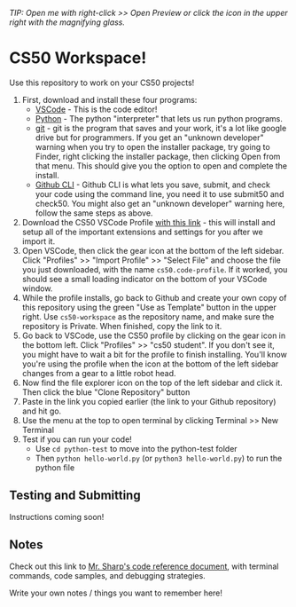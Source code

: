 *TIP: Open me with right-click >> Open Preview or click the icon in the upper right with the magnifying glass.*

# CS50 Workspace!

Use this repository to work on your CS50 projects!

1. First, download and install these four programs:
    * [VSCode](https://code.visualstudio.com/download) - This is the code editor!
    * [Python](https://www.python.org/downloads/macos/) - The python "interpreter" that lets us run python programs.
    * [git](https://sourceforge.net/projects/git-osx-installer/) - git is the program that saves and your work, it's a lot like google drive but for programmers. If you get an "unknown developer" warning when you try to open the installer package, try going to Finder, right clicking the installer package, then clicking Open from that menu. This should give you the option to open and complete the install.
    * [Github CLI](https://github.com/cli/cli/releases/download/v2.62.0/gh_2.62.0_macOS_universal.pkg) - Github  CLI is what lets you save, submit, and check your code using the command line, you need it to use submit50 and check50. You might also get an "unknown developer" warning here, follow the same steps as above.
2. Download the CS50 VSCode Profile [with this link](https://drive.google.com/uc?export=download&id=19O9L1eGiU19j441sVVzeuvSFwhzLx5Po) - this will install and setup all of the important extensions and settings for you after we import it.
3. Open VSCode, then click the gear icon at the bottom of the left sidebar. Click "Profiles" >> "Import Profile" >> "Select File" and choose the file you just downloaded, with the name `cs50.code-profile`. If it worked, you should see a small loading indicator on the bottom of your VSCode window.
4. While the profile installs, go back to Github and create your own copy of this repository using the green "Use as Template" button in the upper right. Use `cs50-workspace` as the repository name, and make sure the repository is Private. When finished, copy the link to it.
5. Go back to VSCode, use the CS50 profile by clicking on the gear icon in the bottom left. Click "Profiles" >> "cs50 student". If you don't see it, you might have to wait a bit for the profile to finish installing. You'll know you're using the profile when the icon at the bottom of the left sidebar changes from a gear to a little robot head.
6. Now find the file explorer icon on the top of the left sidebar and click it. Then click the blue "Clone Repository" button
6. Paste in the link you copied earlier (the link to your Github repository) and hit go.
7. Use the menu at the top to open terminal by clicking Terminal >> New Terminal
8. Test if you can run your code!
    * Use `cd python-test` to move into the python-test folder
    * Then `python hello-world.py` (or `python3 hello-world.py`) to run the python file

## Testing and Submitting

Instructions coming soon!

## Notes

Check out this link to [Mr. Sharp's code reference document](https://github.com/mrsharp-milken/AP-CS-Principles/blob/main/README.md), with terminal commands, code samples, and debugging strategies.

Write your own notes / things you want to remember here!

